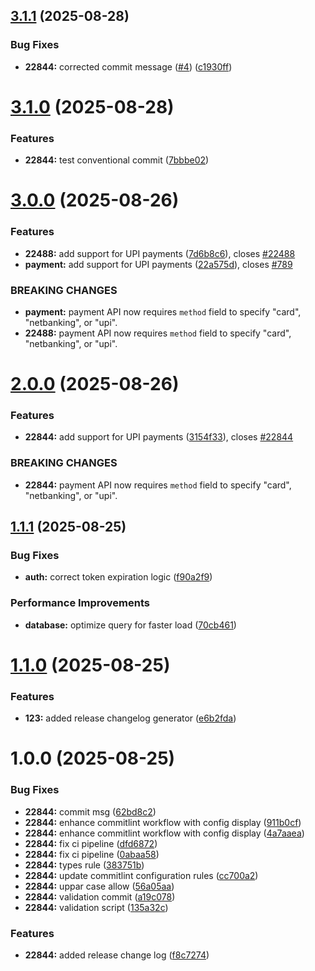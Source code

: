 ## [3.1.1](https://github.com/mbhandari-bh/demo-cc-action/compare/v3.1.0...v3.1.1) (2025-08-28)


### Bug Fixes

* **22844:** corrected commit message ([#4](https://github.com/mbhandari-bh/demo-cc-action/issues/4)) ([c1930ff](https://github.com/mbhandari-bh/demo-cc-action/commit/c1930ff7507bfc27a7f08502183f96a75aae56b4))

# [3.1.0](https://github.com/mbhandari-bh/demo-cc-action/compare/v3.0.0...v3.1.0) (2025-08-28)


### Features

* **22844:** test conventional commit ([7bbbe02](https://github.com/mbhandari-bh/demo-cc-action/commit/7bbbe02c67689c185be2d9217fbfb7e74e59853b))

# [3.0.0](https://github.com/mbhandari-bh/demo-cc-action/compare/v2.0.0...v3.0.0) (2025-08-26)


### Features

* **22488:** add support for UPI payments ([7d6b8c6](https://github.com/mbhandari-bh/demo-cc-action/commit/7d6b8c63d9859390ad465a89706fe3f5e253fa9a)), closes [#22488](https://github.com/mbhandari-bh/demo-cc-action/issues/22488)
* **payment:** add support for UPI payments ([22a575d](https://github.com/mbhandari-bh/demo-cc-action/commit/22a575db40f6c8c44b5082c44d87172756d06345)), closes [#789](https://github.com/mbhandari-bh/demo-cc-action/issues/789)


### BREAKING CHANGES

* **payment:** payment API now requires `method` field
to specify "card", "netbanking", or "upi".
* **22488:** payment API now requires `method` field
to specify "card", "netbanking", or "upi".

# [2.0.0](https://github.com/mbhandari-bh/demo-cc-action/compare/v1.1.1...v2.0.0) (2025-08-26)


### Features

* **22844:** add support for UPI payments ([3154f33](https://github.com/mbhandari-bh/demo-cc-action/commit/3154f330283a21e7f800e519fd4aa58959e4feda)), closes [#22844](https://github.com/mbhandari-bh/demo-cc-action/issues/22844)


### BREAKING CHANGES

* **22844:** payment API now requires `method` field
to specify "card", "netbanking", or "upi".

## [1.1.1](https://github.com/mbhandari-bh/demo-cc-action/compare/v1.1.0...v1.1.1) (2025-08-25)


### Bug Fixes

* **auth:** correct token expiration logic ([f90a2f9](https://github.com/mbhandari-bh/demo-cc-action/commit/f90a2f942043f17bb69005270ef36ae94d12eed8))


### Performance Improvements

* **database:** optimize query for faster load ([70cb461](https://github.com/mbhandari-bh/demo-cc-action/commit/70cb4614d8eda98aaba7ad277ab2b20c8f1a62ca))

# [1.1.0](https://github.com/mbhandari-bh/demo-cc-action/compare/v1.0.0...v1.1.0) (2025-08-25)


### Features

* **123:** added release changelog generator ([e6b2fda](https://github.com/mbhandari-bh/demo-cc-action/commit/e6b2fdae2995411a79707f069e55b7411713c012))

# 1.0.0 (2025-08-25)


### Bug Fixes

* **22844:** commit msg ([62bd8c2](https://github.com/mbhandari-bh/demo-cc-action/commit/62bd8c2a9dac335d90a2c14ca9e8f1ece21e77da))
* **22844:** enhance commitlint workflow with config display ([911b0cf](https://github.com/mbhandari-bh/demo-cc-action/commit/911b0cfffc797ac86e01e7d02baa55521395c03d))
* **22844:** enhance commitlint workflow with config display ([4a7aaea](https://github.com/mbhandari-bh/demo-cc-action/commit/4a7aaeadca8eac55ee42afa15f36eb45780e2722))
* **22844:** fix ci pipeline ([dfd6872](https://github.com/mbhandari-bh/demo-cc-action/commit/dfd68725c2acdf3c7b06ede3fa7dc0be64399ae5))
* **22844:** fix ci pipeline ([0abaa58](https://github.com/mbhandari-bh/demo-cc-action/commit/0abaa588a78d141c468e4affb62288920b3411aa))
* **22844:** types rule ([383751b](https://github.com/mbhandari-bh/demo-cc-action/commit/383751b91ef527a6fbb6c09ceb4939eda5264ded))
* **22844:** update commitlint configuration rules ([cc700a2](https://github.com/mbhandari-bh/demo-cc-action/commit/cc700a252f0bd10e6d11a43d14e1a5bfa37eddb9))
* **22844:** uppar case allow ([56a05aa](https://github.com/mbhandari-bh/demo-cc-action/commit/56a05aa8da7a66238dc479beb9512f7714cb3ecd))
* **22844:** validation commit ([a19c078](https://github.com/mbhandari-bh/demo-cc-action/commit/a19c078d1408fa55f2c0b835e6bd7c14e6e124b5))
* **22844:** validation script ([135a32c](https://github.com/mbhandari-bh/demo-cc-action/commit/135a32ce2e6a62c78d609c57841e10df39589178))


### Features

* **22844:** added release change log ([f8c7274](https://github.com/mbhandari-bh/demo-cc-action/commit/f8c727404db0d2da03be6aa74178955a93cf83bd))
